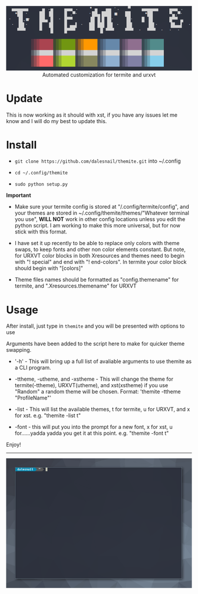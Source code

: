 <div align="center">
  <img src="https://raw.githubusercontent.com/dalesnail/themite/master/title.png"><br>
  Automated customization for termite and urxvt
</div>

# Update
This is now working as it should with xst, if you have any issues let me know and I will do my best to update this. 

# Install

- `git clone https://github.com/dalesnail/themite.git` into ~/.config

- `cd ~/.config/themite`

- `sudo python setup.py`

__Important__

- Make sure your termite config is stored at "/.config/termite/config", and your themes are stored in ~/.config/themite/themes/"Whatever terminal you use", __WILL NOT__ work in other config locations unless you edit the python script. I am working to make this more universal, but for now stick with this format. 

- I have set it up recently to be able to replace only colors with theme swaps, to keep fonts and other non color elements constant. But note, for URXVT color blocks in both Xresources and themes need to begin with "! special" and end with "! end-colors". In termite your color block should begin with "[colors]"

- Theme files names should be formatted as "config.themename" for termite, and ".Xresources.themename" for URXVT


# Usage

After install, just type in `themite` and you will be presented with options to use

Arguments have been added to the script here to make for quicker theme swapping. 

- '-h' - This will bring up a full list of avaliable arguments to use themite as a CLI program.

- -ttheme, -utheme, and -xstheme - This will change the theme for termite(-ttheme), URXVT(utheme), and xst(xstheme) if you use "Random" a random theme will be chosen. Format: 'themite -ttheme "ProfileName"'

- -list - This will list the available themes, t for termite, u for URXVT, and x for xst. e.g. "themite -list t"

- -font - this will put you into the prompt for a new font, x for xst, u for......yadda yadda you get it at this point. e.g. "themite -font t"

Enjoy!

----------------------------------------------------------------------------------------------

![Demo](demo.gif)
